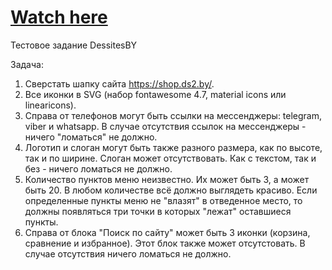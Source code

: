 # <a href="https://greenkrok.github.io/Header-For-Shop/"> Watch here </a>

Тестовое задание DessitesBY

Задача:
1. Сверстать шапку сайта https://shop.ds2.by/.
2. Все иконки в SVG (набор fontawesome 4.7, material icons или linearicons).
3. Справа от телефонов могут быть ссылки на мессенджеры: telegram, viber и whatsapp. В случае отсутствия ссылок на мессенджеры - ничего "ломаться" не должно.
4. Логотип и слоган могут быть также разного размера, как по высоте, так и по ширине. Слоган может отсутствовать. Как с текстом, так и без - ничего ломаться не должно.
5. Количество пунктов меню неизвестно. Их может быть 3, а может быть 20. В любом количестве всё должно выглядеть красиво. Если определенные пункты меню не "влазят" в отведенное место, то должны появляться три точки в которых "лежат" оставшиеся пункты.
6. Справа от блока "Поиск по сайту" может быть 3 иконки (корзина, сравнение и избранное). Этот блок также может отсутстовать. В случае отсутствия ничего ломаться не должно.
